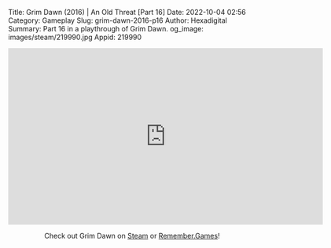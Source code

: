 Title: Grim Dawn (2016) | An Old Threat [Part 16]
Date: 2022-10-04 02:56
Category: Gameplay
Slug: grim-dawn-2016-p16
Author: Hexadigital
Summary: Part 16 in a playthrough of Grim Dawn.
og_image: images/steam/219990.jpg
Appid: 219990

<center><iframe src="https://www.youtube.com/embed/aOHt5gWVbpg?feature=oembed" allow="accelerometer; autoplay; encrypted-media; gyroscope; picture-in-picture" width="640" height="360" frameborder="0"></iframe>

Check out Grim Dawn on [Steam](https://store.steampowered.com/app/219990/?curator_clanid=34633900) or [Remember.Games](https://remember.games/game/178/)!</center>

